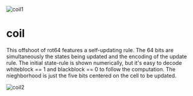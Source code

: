 ![coil1](https://user-images.githubusercontent.com/90075803/209333543-8f65cd67-8284-4b57-a8ab-ec318283a0e7.png)
# coil
This offshoot of rot64 features a self-updating rule. The 64 bits are simultaneously the states being updated and the encoding of the update rule. The initial state-rule is shown numerically, but it's easy to decode whiteblock == 1 and blackblock == 0 to follow the computation. The nieghborhood is just the five bits centered on the cell to be updated.

![coil2](https://user-images.githubusercontent.com/90075803/209333568-feeb01af-e583-4c1b-939b-676abba9c459.png)
